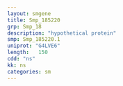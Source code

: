 ```yaml
---
layout: smgene
title: Smp_185220
grp: Smp_18
description: "hypothetical protein"
smp: Smp_185220.1
uniprot: "G4LVE6"
length:   150
cdd: "ns"
kk: ns
categories: sm
---
```

